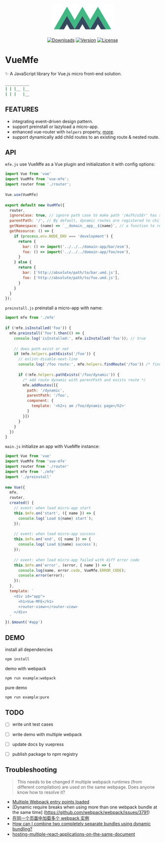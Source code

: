 <p align="center"><a href="https://vuchan.github.io/vue-mfe" target="_blank" rel="noopener noreferrer"><img width="200" src="./docs/.vuepress/public/images/mfe-logo.png" alt="VueMfe logo"></a></p>

<p align="center">
  <a href="https://npmcharts.com/compare/vue-mfe?minimal=true"><img src="https://img.shields.io/npm/dm/vue-mfe.svg" alt="Downloads"></a>
  <a href="https://www.npmjs.com/package/vue-mfe"><img src="https://img.shields.io/npm/v/vue-mfe.svg" alt="Version"></a>
  <a href="https://github.com/996icu/996.ICU/blob/master/LICENSE"><img src="https://img.shields.io/badge/license-Anti%20996-blue.svg" alt="License"></a>
  <br>
</p>


# VueMfe

✨ A JavaScript library for Vue.js micro front-end solution.

```bash
___________
| | |__ |__
| | |   |__
```


## FEATURES
+ integrating event-driven design pattern.
+ support preinstall or lazyload a micro-app.
+ enhanced vue-router with `helpers` property, [more](./src/helpers/EnhancedRouter.js).
+ support dynamically add child routes to an existing route & nested route.


## API

`mfe.js` use VueMfe as a Vue plugin and initialization it with config options:
```js
import Vue from 'vue'
import VueMfe from 'vue-mfe';
import router from './router';

Vue.use(VueMfe)

export default new VueMfe({
  router,
  ignoreCase: true, // ignore path case to make path '/AuTh/uSEr' has same result with path '/auth/user'
  parentPath: '/', // By default, dynamic routes are registered to children of this route.
  getNamespace: (name) => `__domain__app__${name}`, // a function to returns the global namespace by specific rule
  getResource: () => {
    if (process.env.NODE_ENV === 'development') {
      return {
        bar: () => import('../../../domain-app/bar/esm'),
        foo: () => import('../../../domain-app/foo/esm'),
      }
    } else {
      return {
        bar: ['http://absolute/path/to/bar.umd.js'],
        foo: ['http://absolute/path/to/foo.umd.js'],
      }
    }
  }
});
```

`preinstall.js` preinstall a micro-app with name:
```js
import mfe from './mfe'

if (!mfe.isInstalled('foo')) {
  mfe.preinstall('foo').then(() => {
    console.log('isInstalled:', mfe.isInstalled('foo')); // true

    // does path exist or not
    if (mfe.helpers.pathExists('/foo')) {
      // eslint-disable-next-line
      console.log('/foo route:', mfe.helpers.findRoute('/foo')) /* findRoute(path: string) */

      if (!mfe.helpers.pathExists('/foo/dynamic')) {
        /* add route dynamic with parentPath and exists route */
        mfe.addRoutes([{
          path: '/dynamic',
          parentPath: '/foo',
          component: {
            template: '<h2>i am /foo/dynamic page</h2>'
          }
        }])
      }
    }
  })
}
```

`main.js` initialize an app with VueMfe instance:
```js
import Vue from 'vue'
import VueMfe from 'vue-mfe'
import router from './router'
import mfe from './mfe'
import './preinstall'

new Vue({
  mfe,
  router,
  created() {
    // event: when load micro-app start
    this.$mfe.on('start', ({ name }) => {
      console.log(`Load ${name} start`);
    });

    // event: when load micro-app success
    this.$mfe.on('end', ({ name }) => {
      console.log(`Load ${name} success`);
    });

    // event: when load micro-app failed with diff error code
    this.$mfe.on('error', (error, { name }) => {
      console.log(name, error.code, VueMfe.ERROR_CODE);
      console.error(error);
    });
  },
  template: `
    <div id="app">
      <h1>Vue-MFE</h1>
      <router-view></router-view>
    </div>
  `
}).$mount('#app')
```


## DEMO
install all dependencies
```bash
npm install
```

demo with webpack
```bash
npm run example:webpack
```

pure demo
```bash
npm run example:pure
```


## TODO
+ [ ] write unit test cases
+ [ ] write demo with multiple webpack
+ [ ] update docs by vuepress
+ [ ] publish package to npm registry


## Troubleshooting

> This needs to be changed if multiple webpack runtimes (from different compilation) are used on the same webpage. Does anyone know how to resolve it?

  + [Multiple Webpack entry points loaded](https://github.com/webpack/webpack/issues/2112)
  + [Dynamic require breaks when using more than one webpack bundle at the same time] (https://github.com/webpack/webpack/issues/3791)
  + [在同一个页面中加载多个 webpack 实例](https://github.com/zh-rocco/fe-notes/issues/1)
  + [How can I combine two completely separate bundles using dynamic bundling?](https://stackoverflow.com/questions/42450048/webpack-how-can-i-combine-two-completely-separate-bundles-using-dynamic-bundlin)
  + [hosting-multiple-react-applications-on-the-same-document](https://medium.jonasbandi.net/hosting-multiple-react-applications-on-the-same-document-c887df1a1fcd)
